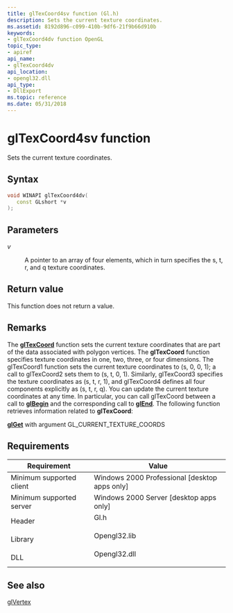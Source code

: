 ```yaml
---
title: glTexCoord4sv function (Gl.h)
description: Sets the current texture coordinates.
ms.assetid: 8192d896-c099-410b-9df6-21f9b66d910b
keywords:
- glTexCoord4dv function OpenGL
topic_type:
- apiref
api_name:
- glTexCoord4dv
api_location:
- opengl32.dll
api_type:
- DllExport
ms.topic: reference
ms.date: 05/31/2018
---
```


# glTexCoord4sv function

Sets the current texture coordinates.

## Syntax


```C++
void WINAPI glTexCoord4dv(
   const GLshort *v
);
```



## Parameters

<dl> <dt>

*v* 
</dt> <dd>

A pointer to an array of four elements, which in turn specifies the s, t, r, and q texture coordinates.

</dd> </dl>

## Return value

This function does not return a value.

## Remarks

The [**glTexCoord**](gltexcoord-functions.md) function sets the current texture coordinates that are part of the data associated with polygon vertices. The **glTexCoord** function specifies texture coordinates in one, two, three, or four dimensions. The glTexCoord1 function sets the current texture coordinates to (s, 0, 0, 1); a call to glTexCoord2 sets them to (s, t, 0, 1). Similarly, glTexCoord3 specifies the texture coordinates as (s, t, r, 1), and glTexCoord4 defines all four components explicitly as (s, t, r, q). You can update the current texture coordinates at any time. In particular, you can call glTexCoord between a call to [**glBegin**](glbegin.md) and the corresponding call to [**glEnd**](glend.md). The following function retrieves information related to **glTexCoord**:

[**glGet**](glgetbooleanv--glgetdoublev--glgetfloatv--glgetintegerv.md) with argument GL\_CURRENT\_TEXTURE\_COORDS

## Requirements



| Requirement | Value |
|-------------------------------------|-----------------------------------------------------------------------------------------|
| Minimum supported client<br/> | Windows 2000 Professional \[desktop apps only\]<br/>                              |
| Minimum supported server<br/> | Windows 2000 Server \[desktop apps only\]<br/>                                    |
| Header<br/>                   | <dl> <dt>Gl.h</dt> </dl>         |
| Library<br/>                  | <dl> <dt>Opengl32.lib</dt> </dl> |
| DLL<br/>                      | <dl> <dt>Opengl32.dll</dt> </dl> |



## See also

<dl> <dt>

[glVertex](glvertex-functions.md)
</dt> </dl>

 

 





